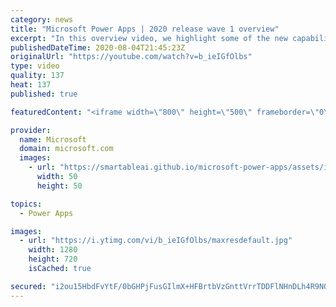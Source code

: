 ```yaml
---
category: news
title: "Microsoft Power Apps | 2020 release wave 1 overview"
excerpt: "In this overview video, we highlight some of the new capabilities included in the latest update to Microsoft Power Apps.      Here are the capabilities covered:     UI enhancements       • Save is always visible       • Chart formatting  Grid user experience enhancements       • Conditional search  "
publishedDateTime: 2020-08-04T21:45:23Z
originalUrl: "https://youtube.com/watch?v=b_ieIGfOlbs"
type: video
quality: 137
heat: 137
published: true

featuredContent: "<iframe width=\"800\" height=\"500\" frameborder=\"0\" src=\"https://www.youtube.com/embed/b_ieIGfOlbs\" allow=\"accelerometer; autoplay; encrypted-media; gyroscope; picture-in-picture\" allowfullscreen></iframe>"

provider:
  name: Microsoft
  domain: microsoft.com
  images:
    - url: "https://smartableai.github.io/microsoft-power-apps/assets/images/organizations/microsoft.com-50x50.jpg"
      width: 50
      height: 50

topics:
  - Power Apps

images:
  - url: "https://i.ytimg.com/vi/b_ieIGfOlbs/maxresdefault.jpg"
    width: 1280
    height: 720
    isCached: true

secured: "i2ou15HbdFvYtF/0bGHPjFusGIlmX+HFBrtbVzGnttVrrTDDFlNHnDLh4R9NO0FKPC6L0rr0o6fzMNxvCNFU3oe+2gI4OSwdfusb9DSlpFuCpFzuvv55cH+xcPdAs65TfPUu5bomzAEsPw29rA6c1QEndQNeUDoIqnbihBOOT38EoPf/uDibnNH1sDV26U4dpEPdd+RP4pBjGdpy/YhJV4W07jyeGgGxav0QZqkWJYpms1qbbxubzJbU8jQ9aaDlwKx/S7uI7YAv+TuisLiLhSlP5B9x8omhJWNYXP3Mu7alTL8IstFNNrUEtATOqXtQorPFOUa2rs39pQYJEg7zYMELyqTGl7jjb5F7ONlIMX0/2Cc/f7R5tKn+y8c2mORGu1IcbEqOUazWU8V0/ChrnVau/+Dm+bEsWq14ZWjtBLEYTbjOB928G1j0duRR/tTj;Zn8ZO3Qa51ZunWzJ4gOkQw=="
---
```


